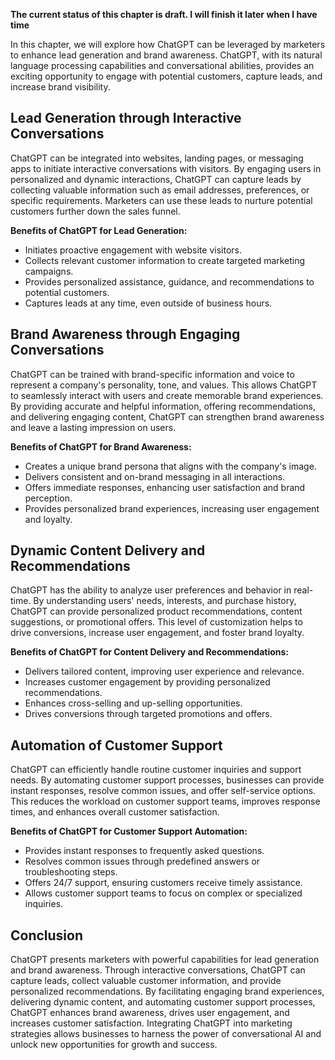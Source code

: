 **The current status of this chapter is draft. I will finish it later when I have time**

In this chapter, we will explore how ChatGPT can be leveraged by marketers to enhance lead generation and brand awareness. ChatGPT, with its natural language processing capabilities and conversational abilities, provides an exciting opportunity to engage with potential customers, capture leads, and increase brand visibility.

**Lead Generation through Interactive Conversations**
-----------------------------------------------------

ChatGPT can be integrated into websites, landing pages, or messaging apps to initiate interactive conversations with visitors. By engaging users in personalized and dynamic interactions, ChatGPT can capture leads by collecting valuable information such as email addresses, preferences, or specific requirements. Marketers can use these leads to nurture potential customers further down the sales funnel.

**Benefits of ChatGPT for Lead Generation:**

* Initiates proactive engagement with website visitors.
* Collects relevant customer information to create targeted marketing campaigns.
* Provides personalized assistance, guidance, and recommendations to potential customers.
* Captures leads at any time, even outside of business hours.

**Brand Awareness through Engaging Conversations**
--------------------------------------------------

ChatGPT can be trained with brand-specific information and voice to represent a company's personality, tone, and values. This allows ChatGPT to seamlessly interact with users and create memorable brand experiences. By providing accurate and helpful information, offering recommendations, and delivering engaging content, ChatGPT can strengthen brand awareness and leave a lasting impression on users.

**Benefits of ChatGPT for Brand Awareness:**

* Creates a unique brand persona that aligns with the company's image.
* Delivers consistent and on-brand messaging in all interactions.
* Offers immediate responses, enhancing user satisfaction and brand perception.
* Provides personalized brand experiences, increasing user engagement and loyalty.

**Dynamic Content Delivery and Recommendations**
------------------------------------------------

ChatGPT has the ability to analyze user preferences and behavior in real-time. By understanding users' needs, interests, and purchase history, ChatGPT can provide personalized product recommendations, content suggestions, or promotional offers. This level of customization helps to drive conversions, increase user engagement, and foster brand loyalty.

**Benefits of ChatGPT for Content Delivery and Recommendations:**

* Delivers tailored content, improving user experience and relevance.
* Increases customer engagement by providing personalized recommendations.
* Enhances cross-selling and up-selling opportunities.
* Drives conversions through targeted promotions and offers.

**Automation of Customer Support**
----------------------------------

ChatGPT can efficiently handle routine customer inquiries and support needs. By automating customer support processes, businesses can provide instant responses, resolve common issues, and offer self-service options. This reduces the workload on customer support teams, improves response times, and enhances overall customer satisfaction.

**Benefits of ChatGPT for Customer Support Automation:**

* Provides instant responses to frequently asked questions.
* Resolves common issues through predefined answers or troubleshooting steps.
* Offers 24/7 support, ensuring customers receive timely assistance.
* Allows customer support teams to focus on complex or specialized inquiries.

**Conclusion**
--------------

ChatGPT presents marketers with powerful capabilities for lead generation and brand awareness. Through interactive conversations, ChatGPT can capture leads, collect valuable customer information, and provide personalized recommendations. By facilitating engaging brand experiences, delivering dynamic content, and automating customer support processes, ChatGPT enhances brand awareness, drives user engagement, and increases customer satisfaction. Integrating ChatGPT into marketing strategies allows businesses to harness the power of conversational AI and unlock new opportunities for growth and success.
